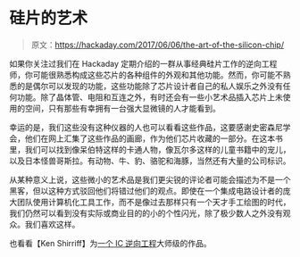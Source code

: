 # 硅片的艺术

> 原文：<https://hackaday.com/2017/06/06/the-art-of-the-silicon-chip/>

如果你关注过我们在 Hackaday 定期介绍的一群从事经典硅片工作的逆向工程师，你可能很熟悉构成这些芯片的各种组件的外观和其他功能。然而，你可能不熟悉的是偶尔可以发现的功能，这些功能除了芯片设计者自己的私人娱乐之外没有任何功能。除了晶体管、电阻和互连之外，有时还会有一些小艺术品插入芯片上未使用的空间，只有那些有幸拥有一台强大显微镜的人才能看到。

幸运的是，我们这些没有这种仪器的人也可以看看这些作品，这要感谢史密森尼学会，他们在网上汇集了这些作品的画廊，作为他们芯片收藏的一部分。在这本书里，我们可以找到像呆伯特这样的卡通人物，像瓦尔多这样的儿童书籍中的宠儿，以及日本怪兽哥斯拉。有动物、牛、豹、骆驼和海豚，当然还有大量的公司标识。

从某种意义上说，这些微小的艺术品是我们更尖锐的评论者可能会描述为不是一个黑客，但以这种方式驳回他们将错过他们的观点。即使在一个集成电路设计者的庞大团队使用计算机化工具工作，而不是像过去那样只有一个天才手工绘图的时代，我们仍然可以看到没有实际或商业目的的小的个性闪光，除了极少数人之外没有观众。我们喜欢这样。

也看看【Ken Shirriff】为[一个 IC 逆向工程](http://hackaday.com/?s=ken+shirriff)大师级的作品。
